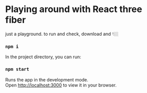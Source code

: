 # Playing around with React three fiber

just a playground. to run and check, download and 👇🏼

### `npm i`

In the project directory, you can run:

### `npm start`

Runs the app in the development mode.\
Open [http://localhost:3000](http://localhost:3000) to view it in your browser.



